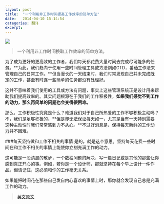```yaml
---
layout: post
title:  "一个利用非工作时间提高工作效率的简单方法"
date:   2014-04-10 15:14:54
categories: 翻译
excerpt: 
---
```


![](http://comm-pic.qiniudn.com/Waste%20Time.%20Gain%20Productivity.1-Z7qiBCMIjGstDbGQWEaW0A.jpeg)
>一个利用非工作时间换取工作效率的简单方法。

为了成为更好的更高效的工作者，我们每天都花费大量时间去完成尽可能多的任务。**为此，我们趋向于使用一些时间管理工具或方法例如GTD，番茄工作法来管理自己的日常工作。**但当漫长的一天结束时，我们时常发现自己并未完成既定的工作，甚至有时连一些简单的任务都没有处理好。

这并不意味着我们使用的工具或方法有问题，事实上这些管理系统正是设计用来帮助我们提高效率的。其实问题根源在于我们的工作积极性，**如果我们感觉不到工作的动力，那么再简单的问题也会变得很困难。**

那么，工作积极性究竟是什么？难道我们对于自己所热爱的工作不够积极主动吗？不，我们是足够积极的，**但是却无法保证每天如一，尤其是当有一天特别需要这种主动性时我们常常感到力不从心。**不过好消息是，保持每天新鲜的工作动力并不困难。

###每天坚持做和工作不相关的事情
是的，就是这个意思。坚持每天花费一些时间在和工作不相关的事情上能使你立刻充满工作的动力。

这可能是一段清晨的散步，一个数独问题的解决，写一篇日记或是其他的那些让你感到真正开心的事。例如，若你是一个设计师，那就坚持在每个早上设计一件作品。但请记住，这必须和你的工作毫无关系。

如果能把时间花在那些自己发自内心喜欢的事情上时，那你就会发现自己总是充满工作的动力。

>[英文原文](https://medium.com/taskk-task-management-with-a-brain/8c90c92dfcad)
